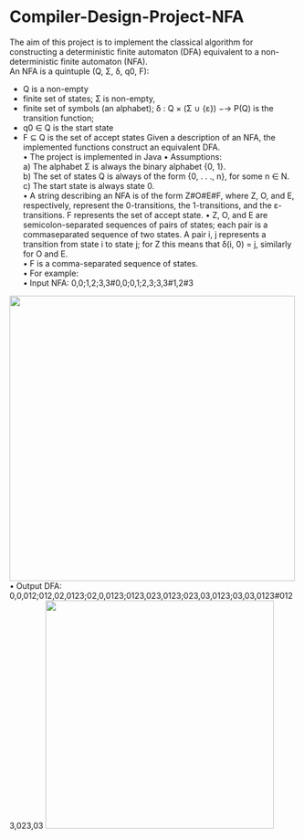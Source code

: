 # Compiler-Design-Project-NFA  
The aim of this project is to implement the classical algorithm for constructing a deterministic
finite automaton (DFA) equivalent to a non-deterministic finite automaton (NFA).  
An NFA is a quintuple (Q, Σ, δ, q0, F):
* Q is a non-empty
* finite set of states; Σ is non-empty,
* finite set of symbols (an alphabet); δ : Q × (Σ ∪ {ε}) −→ P(Q) is the transition function;
* q0 ∈ Q is the start state
* F ⊆ Q is the set of accept states
Given a description of an NFA, the implemented functions construct an equivalent DFA.  
• The project is implemented in Java
• Assumptions:  
a) The alphabet Σ is always the binary alphabet {0, 1}.  
b) The set of states Q is always of the form {0, . . ., n}, for some n ∈ N.  
c) The start state is always state 0.  
• A string describing an NFA is of the form Z#O#E#F, where Z, O, and E, respectively,
represent the 0-transitions, the 1-transitions, and the ε-transitions. F represents the set
of accept state.
• Z, O, and E are semicolon-separated sequences of pairs of states; each pair is a commaseparated sequence of two states. A pair i, j represents a transition from state i to state
j; for Z this means that δ(i, 0) = j, similarly for O and E.  
• F is a comma-separated sequence of states.  
• For example:  
• Input NFA: 0,0;1,2;3,3#0,0;0,1;2,3;3,3#1,2#3  
<img src="https://i.ibb.co/rck4X4J/NFS.jpg"  width="500" >
• Output DFA: 0,0,012;012,02,0123;02,0,0123;0123,023,0123;023,03,0123;03,03,0123#0123,023,03
<img src="https://i.ibb.co/CM7gJPw/dfa.jpg"  width="400" >


